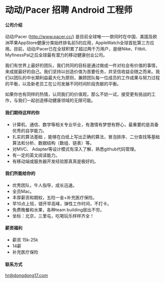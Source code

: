 动动/Pacer 招聘 Android 工程师
==========

#### 公司介绍
动动/Pacer (http://www.pacer.cc/) 是目前全球唯一一款同时在中国、美国及欧洲苹果AppStore健康分类始终排名前5的应用，AppleWatch全球首批第三方应用。目前，动动/Pacer已在全球积累了超过两千万用户，是继Nike、Fitbit、MyfinessPal之后全球最有潜力的移动健康创业公司。

我们有世界上最好的团队，我们共同的目标是通过做成一件对社会有价值的事情，来成就最好的自己。我们坚持以创造价值为首要任务，并坚信收益会随之而来。我们以团队的中长期利益最大化为原则，兼顾团队每一位成员的工作成果与努力过程的平衡，以及新老员工在公司发展不同时间阶段贡献的平衡。

如果你也有同样的热情，认同我们的价值观，那么不妨一试，接受更有挑战的工作，与我们一起创造移动健康领域的无限可能。

#### 我们期待这样的你
- 计算机、通信、数学等相关专业毕业，有激情有梦想有野心，最重要的是具备优秀的自学能力。
- 扎实的算法基础 ，能够在白纸上写出正确的算法，冒泡排序、二分查找等基础算法和分析、数据结构（数组、链表）等。
- 对MVC、 Adapter等设计模式有深入了解，熟悉github代码管理。
- 有一定的英文阅读能力。
- 有移动端或服务器开发经验那真真是极好的。

#### 我们所能给你的
- 优秀团队，牛人指导，成长迅速。
- 全员Mac。
- 丰厚薪资和期权，五险一金+补充医疗保险。
- 早10点上班，错开早高峰，弹性工作时间，不打卡。
- 免费晚餐和水果，各种team building层出不穷。
- 坐标：北京，三里屯，吃喝玩乐样样齐全！

#### 薪资福利
- 薪资 15k-25k
- 14薪
- 补充医疗保险

#### 联系方式
[hr@dongdong17.com](mailto:hr@dongdong17.com)
